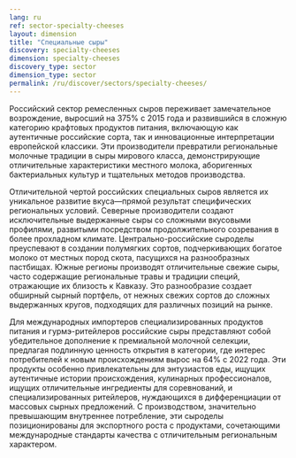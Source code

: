 ```yaml
---
lang: ru
ref: sector-specialty-cheeses
layout: dimension
title: "Специальные сыры"
discovery: specialty-cheeses
dimension: specialty-cheeses
discovery_type: sector
dimension_type: sector
permalink: /ru/discover/sectors/specialty-cheeses/
---
```


Российский сектор ремесленных сыров переживает замечательное возрождение, выросший на 375% с 2015 года и развившийся в сложную категорию крафтовых продуктов питания, включающую как аутентичные российские сорта, так и инновационные интерпретации европейской классики. Эти производители превратили региональные молочные традиции в сыры мирового класса, демонстрирующие отличительные характеристики местного молока, аборигенных бактериальных культур и тщательных методов производства.

Отличительной чертой российских специальных сыров является их уникальное развитие вкуса—прямой результат специфических региональных условий. Северные производители создают исключительные выдержанные сыры со сложными вкусовыми профилями, развитыми посредством продолжительного созревания в более прохладном климате. Центрально-российские сыроделы преуспевают в создании полумягких сортов, подчеркивающих богатое молоко от местных пород скота, пасущихся на разнообразных пастбищах. Южные регионы производят отличительные свежие сыры, часто содержащие региональные травы и традиции специй, отражающие их близость к Кавказу. Это разнообразие создает обширный сырный портфель, от нежных свежих сортов до сложных выдержанных кругов, подходящих для различных позиций на рынке.

Для международных импортеров специализированных продуктов питания и гурмэ-ритейлеров российские сыры представляют собой убедительное дополнение к премиальной молочной селекции, предлагая подлинную ценность открытия в категории, где интерес потребителей к новым происхождениям вырос на 64% с 2022 года. Эти продукты особенно привлекательны для энтузиастов еды, ищущих аутентичные истории происхождения, кулинарных профессионалов, ищущих отличительные ингредиенты для соревнований, и специализированных ритейлеров, нуждающихся в дифференциации от массовых сырных предложений. С производством, значительно превышающим внутреннее потребление, эти сыроделы позиционированы для экспортного роста с продуктами, сочетающими международные стандарты качества с отличительным региональным характером.
